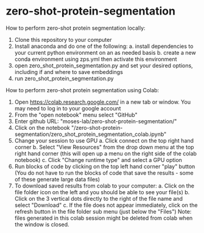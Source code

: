 # zero-shot-protein-segmentation



How to perform zero-shot protein segmentation locally:

1. Clone this repository to your computer
2. Install anaconda and do one of the following:
    a. install dependencies to your current python environment on an as needed basis
    b. create a new conda environment using zps.yml then activate this environment
3. open zero_shot_protein_segmentation.py and set your desired options, including if and where to save embeddings
4. run zero_shot_protein_segmentation.py



How to perform zero-shot protein segmentation using Colab:

1. Open https://colab.research.google.com/ in a new tab or window. You may need to log in to your google account
2. From the "open notebook" menu select "GitHub"
3. Enter github URL: "moses-lab/zero-shot-protein-segmentation/"
4. Click on the notebook "/zero-shot-protein-segmentation/zero_shot_protein_segmentation_colab.ipynb"
5. Change your session to use GPU
    a. Click connect on the top right hand corner
    b. Select "View Resources" from the drop down menu at the top right hand corner (this will open up a menu on the right side of the colab notebook)
    c. Click "Change runtime type" and select a GPU option
6. Run blocks of code by clicking on the top left hand corner "play" button (You do not have to run the blocks of code that save the results - some of these generate large data files)
7. To download saved results from colab to your computer: 
    a. Click on the file folder icon on the left and you should be able to see your file(s) 
    b. Click on the 3 vertical dots directly to the right of the file name and select "Download"
    c. If the file does not appear immediately, click on the refresh button in the file folder sub menu (just below the "Files")
Note: files generated in this colab session might be deleted from colab when the window is closed.

